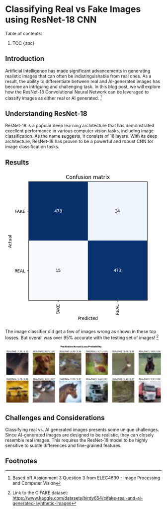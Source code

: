 # Classifying Real vs Fake Images using ResNet-18 CNN

Table of contents:

1. TOC
{:toc}

## Introduction

Artificial Intelligence has made significant advancements in generating realistic images that can often be indistinguishable from real ones. As a result, the ability to differentiate between real and AI-generated images has become an intriguing and challenging task. In this blog post, we will explore how the ResNet-18 Convolutional Neural Network can be leveraged to classify images as either real or AI generated. [^1]

## Understanding ResNet-18

ResNet-18 is a popular deep learning architecture that has demonstrated excellent performance in various computer vision tasks, including image classification. As the name suggests, it consists of 18 layers. With its deep architecture, ResNet-18 has proven to be a powerful and robust CNN for image classification tasks.

## Results

![](/images/q3_confusion_matrix.png "confusion matrix")

The image classifier did get a few of images wrong as shown in these top losses. But overall was over 95% accurate with the testing set of images! [^2]

![](/images/q3_top_losses.png "top losses")

## Challenges and Considerations

Classifying real vs. AI generated images presents some unique challenges. Since AI-generated images are designed to be realistic, they can closely resemble real images. This requires the ResNet-18 model to be highly sensitive to subtle differences and fine-grained features.

## Footnotes

[^1]: Based off Assignment 3 Question 3 from ELEC4630 - Image Processing and Computer Vision

[^2]: Link to the CIFAKE dataset: https://www.kaggle.com/datasets/birdy654/cifake-real-and-ai-generated-synthetic-images
